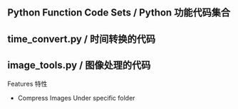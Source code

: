 ## Python Function Code Sets / Python 功能代码集合

## time_convert.py / 时间转换的代码

## image_tools.py / 图像处理的代码

Features 特性
* Compress Images Under specific folder

